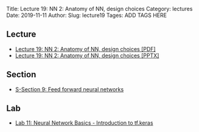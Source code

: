 Title: Lecture 19: NN 2: Anatomy of NN, design choices
Category: lectures
Date: 2019-11-11
Author: 
Slug: lecture19
Tages: ADD TAGS HERE


## Lecture

- [Lecture 19: NN 2: Anatomy of NN, design choices [PDF]]({attach}presentation/Lecture19_NN_Design.pdf)
- [Lecture 19: NN 2: Anatomy of NN, design choices [PPTX]]({attach}presentation/Lecture19_NN_Design.pptx)

## Section

- [S-Section 9: Feed forward neural networks]({filename}../../sections/section9/notebook/cs109a_section_9.ipynb)


## Lab

- [Lab 11: Neural Network Basics - Introduction to tf.keras]({filename}../../labs/lab11/notes/lab11_MLP_solutions_part1.ipynb)